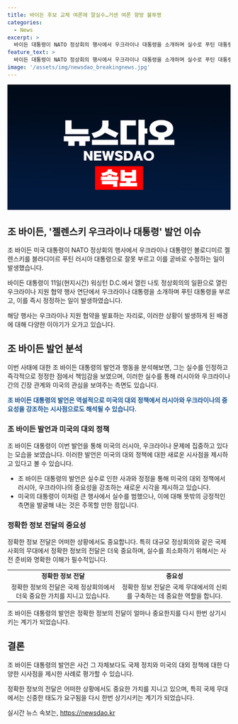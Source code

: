 ```yaml
---
title: 바이든 후보 교체 여론에 말실수…거센 여론 향방 불투명
categories:
  - News
excerpt: >
  바이든 대통령이 NATO 정상회의 행사에서 우크라이나 대통령을 소개하며 실수로 푸틴 대통령으로 부르고, 즉시 정정하는 사건이 발생했습니다. 이로 인해 블루 스크린이 발생한 듯한 공개된 현장에서의 일탈이 큰 관심을 받았습니다. 바이든 대통령은 이 사태를 유머로 전환하려고 시도했으나, 이전 발언은 논란을 불러일으키고 있습니다. 해당 행사는 우크라이나 지원 협약 발표를 위한 자리였습니다. (150자)
feature_text: >
  바이든 대통령이 NATO 정상회의 행사에서 우크라이나 대통령을 소개하며 실수로 푸틴 대통령으로 부르고, 즉시 정정하는 사건이 발생했습니다. 이로 인해 블루 스크린이 발생한 듯한 공개된 현장에서의 일탈이 큰 관심을 받았습니다. 바이든 대통령은 이 사태를 유머로 전환하려고 시도했으나, 이전 발언은 논란을 불러일으키고 있습니다. 해당 행사는 우크라이나 지원 협약 발표를 위한 자리였습니다. (150자)
image: '/assets/img/newsdao_breakingnews.jpg'
---
```


<p><img src="/assets/img/newsdao_breakingnews.jpg" alt="ontimetimes 속보" /></p>

<h2 data-ke-size="size26">조 바이든, '젤렌스키 우크라이나 대통령' 발언 이슈</h2>

<p>조 바이든 미국 대통령이 NATO 정상회의 행사에서 우크라이나 대통령인 볼로디미르 젤렌스키를 블라디미르 푸틴 러시아 대통령으로 잘못 부르고 이를 곧바로 수정하는 일이 발생했습니다.</p>

<p data-ke-size="size16">바이든 대통령이 11일(현지시간) 워싱턴 D.C.에서 열린 나토 정상회의의 일환으로 열린 우크라이나 지원 협약 행사 연단에서 우크라이나 대통령을 소개하며 푸틴 대통령을 부르고, 이를 즉시 정정하는 일이 발생하였습니다.</p>

<p data-ke-size="size16">해당 행사는 우크라이나 지원 협약을 발표하는 자리로, 이러한 상황이 발생하게 된 배경에 대해 다양한 이야기가 오가고 있습니다.</p>

<h2 data-ke-size="size26">조 바이든 발언 분석</h2>

<p>이번 사태에 대한 조 바이든 대통령의 발언과 행동을 분석해보면, 그는 실수를 인정하고 즉각적으로 정정한 점에서 책임감을 보였으며, 이러한 실수를 통해 러시아와 우크라이나 간의 긴장 관계와 미국의 관심을 보여주는 측면도 있습니다.</p>

<p><b><span style="color: #1a5490;">조 바이든 대통령의 발언은 역설적으로 미국의 대외 정책에서 러시아와 우크라이나의 중요성을 강조하는 시사점으로도 해석될 수 있습니다.</span></b></p>

<h3 data-ke-size="size24">조 바이든 발언과 미국의 대외 정책</h3>

<p>조 바이든 대통령이 이번 발언을 통해 미국의 러시아, 우크라이나 문제에 집중하고 있다는 모습을 보였습니다. 이러한 발언은 미국의 대외 정책에 대한 새로운 시사점을 제시하고 있다고 볼 수 있습니다.</p>

<ul>
  <li>조 바이든 대통령의 발언은 실수로 인한 사과와 정정을 통해 미국의 대외 정책에서 러시아, 우크라이나의 중요성을 강조하는 새로운 시각을 제시하고 있습니다.</li>
  <li>미국의 대통령이 이처럼 큰 행사에서 실수를 범했으나, 이에 대해 뜻밖의 긍정적인 측면을 발굴해 내는 것은 주목할 만한 점입니다.</li>
</ul>

<h3 data-ke-size="size24">정확한 정보 전달의 중요성</h3>

<p>정확한 정보 전달은 어떠한 상황에서도 중요합니다. 특히 대규모 정상회의와 같은 국제사회의 무대에서 정확한 정보의 전달은 더욱 중요하며, 실수를 최소화하기 위해서는 사전 준비와 명확한 이해가 필수적입니다.</p>

<table>
  <tr>
    <td style="text-align: center; height: 17px;"><b>정확한 정보 전달</b></td>
    <td style="text-align: center; height: 17px;"><b>중요성</b></td>
  </tr>
  <tr>
    <td style="text-align: center; height: 17px;">정확한 정보의 전달은 국제 정상회의에서 더욱 중요한 가치를 지니고 있습니다.</td>
    <td style="text-align: center; height: 17px;">정확한 정보 전달은 국제 무대에서의 신뢰를 구축하는 데 중요한 역할을 합니다.</td>
  </tr>
</table>

<p data-ke-size="size16">조 바이든 대통령의 발언은 정확한 정보의 전달이 얼마나 중요한지를 다시 한번 상기시키는 계기가 되었습니다.</p>

<h2 data-ke-size="size26">결론</h2>

<p>조 바이든 대통령의 발언은 사건 그 자체보다도 국제 정치와 미국의 대외 정책에 대한 다양한 시사점을 제시한 사례로 평가할 수 있습니다.</p>

<p data-ke-size="size16">정확한 정보의 전달은 어떠한 상황에서도 중요한 가치를 지니고 있으며, 특히 국제 무대에서는 신중한 태도가 요구됨을 다시 한번 상기시키는 계기가 되었습니다.</p>
실시간 뉴스 속보는, <a href="https://newsdao.kr" rel="dofollow">https://newsdao.kr</a>



